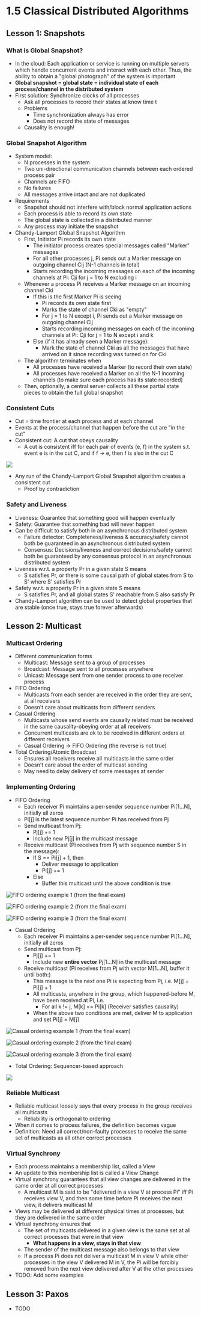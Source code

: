 # 1.5 Classical Distributed Algorithms

## Lesson 1: Snapshots

### What is Global Snapshot?

* In the cloud: Each application or service is running on multiple servers which handle concurrent events and interact with each other. Thus, the ability to obtain a "global photograph" of the system is important
* **Global snapshot = global state = individual state of each process/channel in the distributed system**
* First solution: Synchronize clocks of all processes
  * Ask all processes to record their states at know time t
  * Problems
    * Time synchronization always has error
    * Does not record the state of messages
  * Causality is enough!

### Global Snapshot Algorithm

* System model:
  * N processes in the system
  * Two uni-directional communication channels between each ordered process pair
  * Channels are FIFO
  * No failures
  * All messages arrive intact and are not duplicated
* Requirements
  * Snapshot should not interfere with/block normal application actions
  * Each process is able to record its own state
  * The global state is collected in a distributed manner
  * Any process may initiate the snapshot
* Chandy-Lamport Global Snapshot Algorithm
  * First, Initiator Pi records its own state
    * The initiator process creates special messages called "Marker" messages
    * For all other processes j, Pi sends out a Marker message on outgoing channel Cij \(N-1 channels in total\)
    * Starts recording the incoming messages on each of the incoming channels at Pi: Cji for j = 1 to N excluding i
  * Whenever a process Pi receives a Marker message on an incoming channel Cki
    * If this is the first Marker Pi is seeing
      * Pi records its own state first
      * Marks the state of channel Cki as "empty"
      * For j = 1 to N except i, Pi sends out a Marker message on outgoing channel Cij
      * Starts recording incoming messages on each of the incoming channels at Pi: Cji for j = 1 to N except i and k
    * Else \(if it has already seen a Marker message\):
      * Mark the state of channel Cki as all the messages that have arrived on it since recording was turned on for Cki
  * The algorithm terminates when
    * All processes have received a Marker \(to record their own state\)
    * All processes have received a Marker on all the N-1 incoming channels \(to make sure each process has its state recorded\)
  * Then, optionally, a central server collects all these partial state pieces to obtain the full global snapshot

### **Consistent Cuts**

* Cut = time frontier at each process and at each channel
* Events at the process/channel that happen before the cut are "in the cut"
* Consistent cut: A cut that obeys causality
  * A cut is consistent iff for each pair of events \(e, f\) in the system s.t. event e is in the cut C, and if f -&gt; e, then f is also in the cut C

![](../../.gitbook/assets/screen-shot-2021-08-07-at-2.57.18-pm.png)

* Any run of the Chandy-Lamport Global Snapshot algorithm creates a consistent cut
  * Proof by contradiction

### Safety and Liveness

* Liveness: Guarantee that something good will happen eventually
* Safety: Guarantee that something bad will never happen
* Can be difficult to satisfy both in an asynchronous distributed system
  * Failure detector: Completeness/liveness & accuracy/safety cannot both be guaranteed in an asynchronous distributed system
  * Consensus: Decisions/liveness and correct decisions/safety cannot both be guaranteed by any consensus protocol in an asynchronous distributed system
* Liveness w.r.t. a property Pr in a given state S means
  * S satisfies Pr, or there is some causal path of global states from S to S' where S' satisfies Pr
* Safety w.r.t. a property Pr in a given state S means
  * S satisfies Pr, and all global states S' reachable from S also satisfy Pr
* Chandy-Lamport algorithm can be used to detect global properties that are stable \(once true, stays true forever afterwards\)

## Lesson 2: Multicast

### Multicast Ordering

* Different communication forms
  * Multicast: Message sent to a group of processes
  * Broadcast: Message sent to all processes anywhere
  * Unicast: Message sent from one sender process to one receiver process
* FIFO Ordering
  * Multicasts from each sender are received in the order they are sent, at all receivers
  * Doesn't care about multicasts from different senders
* Casual Ordering
  * Multicasts whose send events are causally related must be received in the same causality-obeying order at all receivers
  * Concurrent multicasts are ok to be received in different orders at different receivers
  * Casual Ordering -&gt; FIFO Ordering \(the reverse is not true\)
* Total Ordering/Atomic Broadcast
  * Ensures all receivers receive all multicasts in the same order
  * Doesn't care about the order of multicast sending
  * May need to delay delivery of some messages at sender

### Implementing Ordering

* FIFO Ordering
  * Each receiver Pi maintains a per-sender sequence number Pi\[1...N\], initially all zeros
  * Pi\[j\] is the latest sequence number Pi has received from Pj
  * Send multicast from Pj:
    * Pj\[j\] += 1
    * Include new Pj\[j\] in the multicast message
  * Receive multicast \(Pi receives from Pj with sequence number S in the message\):
    * If S == Pi\[j\] + 1, then
      * Deliver message to application
      * Pi\[j\] += 1
    * Else
      * Buffer this multicast until the above condition is true

![FIFO ordering example 1 \(from the final exam\)](../../.gitbook/assets/fifo1.jpeg)

![FIFO ordering example 2 \(from the final exam\)](../../.gitbook/assets/fifo2.jpeg)

![FIFO ordering example 3 \(from the final exam\)](../../.gitbook/assets/fifo3.jpeg)

* Casual Ordering
  * Each receiver Pi maintains a per-sender sequence number Pi\[1...N\], initially all zeros
  * Send multicast from Pj:
    * Pj\[j\] += 1
    * Include new **entire vector** Pj\[1...N\] in the multicast message
  * Receive multicast \(Pi receives from Pj with vector M\[1...N\], buffer it until both:\)
    * This message is the next one Pi is expecting from Pj, i.e. M\[j\] = Pi\[j\] + 1
    * All multicasts, anywhere in the group, which happened-before M, have been received at Pi, i.e.
      * For all k != j, M\[k\] &lt;= Pi\[k\] \(Receiver satisfies causality\)
    * When the above two conditions are met, deliver M to application and set Pi\[j\] = M\[j\]

![Casual ordering example 1 \(from the final exam\)](../../.gitbook/assets/casual1.jpeg)

![Casual ordering example 2 \(from the final exam\)](../../.gitbook/assets/casual2.jpeg)

![Casual ordering example 3 \(from the final exam\)](../../.gitbook/assets/casual3.jpeg)

* Total Ordering: Sequencer-based approach

![](../../.gitbook/assets/screen-shot-2021-08-07-at-6.24.10-pm.png)

### Reliable Multicast

* Reliable multicast loosely says that every process in the group receives all multicasts
  * Reliability is orthogonal to ordering
* When it comes to process failures, the definition becomes vague
* Definition: Need all correct/non-faulty processes to receive the same set of multicasts as all other correct processes

### Virtual Synchrony

* Each process maintains a membership list, called a View
* An update to this membership list is called a View Change
* Virtual synchrony guarantees that all view changes are delivered in the same order at all correct processes
  * A multicast M is said to be "delivered in a view V at process Pi" iff Pi receives view V, and then some time before Pi receives the next view, it delivers multicast M
* Views may be delivered at different physical times at processes, but they are delivered in the same order
* Virtual synchrony ensures that
  * The set of multicasts delivered in a given view is the same set at all correct processes that were in that view
    * **What happens in a view, stays in that view**
  * The sender of the multicast message also belongs to that view
  * If a process Pi does not deliver a multicast M in view V while other processes in the view V delivered M in V, the Pi will be forcibly removed from the next view delivered after V at the other processes
* TODO: Add some examples

## Lesson 3: Paxos

* TODO

